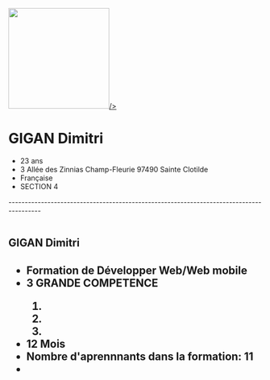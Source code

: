 <a href="https://zupimages.net/viewer.php?id=20/27/dlmd.jpg"><img src="https://zupimages.net/up/20/27/dlmd.jpg" alt=""  width="200" height="200">/></a>
<h1>GIGAN Dimitri</h1>
<ul>
  <li>23 ans </li>
  <li>3 Allée des Zinnias Champ-Fleurie 97490 Sainte Clotilde</li>
  <li>Française</li>
  <li>SECTION 4</li>
  </ul>
  <p>----------------------------------------------------------------------------------------</p>
   <a href="https://zupimages.net/viewer.php?id=20/27/gnol.png"><img src="https://zupimages.net/up/20/27/gnol.png" alt="" /></a>
   <h2>GIGAN Dimitri<h2>                                                                      
<ul>
  <li>Formation de Développer Web/Web mobile </li>
  <li> 3 GRANDE COMPETENCE </li>
  <ol>
    <li></li>
    <li></li>
    <li></li>
  </ol>
  <li>12 Mois</li>
  <li>Nombre d'aprennnants dans la formation: 11<li/>
